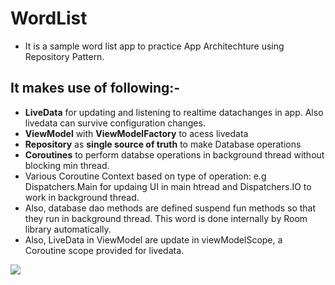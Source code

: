 # WordList
- It is a sample word list app to practice App Architechture using Repository Pattern.

## It makes use of following:-
- **LiveData** for updating and listening to realtime datachanges in app. Also livedata can survive configuration changes.
- **ViewModel** with **ViewModelFactory** to acess livedata
- **Repository** as **single source of truth** to make Database operations
- **Coroutines** to perform databse operations in background thread without blocking min thread.
- Various Coroutine Context based on type of operation: e.g Dispatchers.Main for updaing UI in main htread and Dispatchers.IO to work in background thread.
- Also, database dao methods are defined suspend fun methods so that they run in background thread. This word is done internally by Room library automatically.
- Also, LiveData in ViewModel are update in viewModelScope, a Coroutine scope provided for livedata.

<div>
<img src="https://developer.android.com/codelabs/android-training-livedata-viewmodel/img/fd28069527c8d615.png">
</div>

